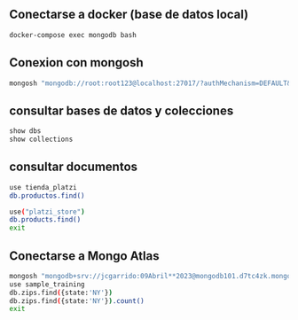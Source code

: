 ## Conectarse a docker (base de datos local)

```sh
docker-compose exec mongodb bash
```

## Conexion con mongosh
```sh
mongosh "mongodb://root:root123@localhost:27017/?authMechanism=DEFAULT&tls=false"
```
## consultar bases de datos y colecciones
```sh
show dbs
show collections
```

## consultar documentos
```sh
use tienda_platzi
db.productos.find()
```

```sh
use("platzi_store")
db.products.find()
exit
```

## Conectarse a Mongo Atlas
```sh
mongosh "mongodb+srv://jcgarrido:09Abril**2023@mongodb101.d7tc4zk.mongodb.net/test"
use sample_training
db.zips.find({state:'NY'})
db.zips.find({state:'NY'}).count()
exit 
```
